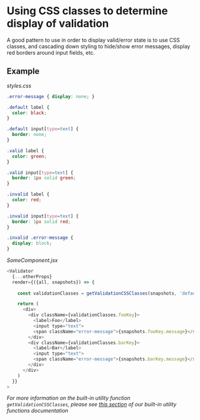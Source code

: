 # Using CSS classes to determine display of validation

A good pattern to use in order to display valid/error state is to use CSS classes, and cascading down styling to hide/show error messages, display red borders around input fields, etc.

## Example

*styles.css*

```css
.error-message { display: none; }

.default label {
  color: black;
}

.default input[type=text] {
  border: none;
}

.valid label {
  color: green;
}

.valid input[type=text] {
  border: 1px solid green;
}

.invalid label {
  color: red;
}

.invalid input[type=text] {
  border: 1px solid red;
}

.invalid .error-message {
  display: block;
}
```

*SomeComponent.jsx*

```javascript
<Validator
  {...otherProps}
  render={({all, snapshots}) => {
    
    const validationClasses = getValidationCSSClasses(snapshots, 'default', 'valid', 'invalid')

    return (
      <div>
        <div className={validationClasses.fooKey}>
          <label>Foo</label>
          <input type="text">
          <span className="error-message">{snapshots.fooKey.message}</span>
        </div>
        <div className={validationClasses.barKey}>
          <label>Bar</label>
          <input type="text">
          <span className="error-message">{snapshots.barKey.message}</span>
        </div>
      </div>
    )
  }}
>
```

*For more information on the built-in utility function `getValidationCSSClasses`, please see [this section](http://utility.com) of our built-in utility functions documentation*